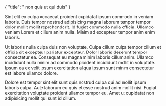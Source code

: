 {
  "title": " non quis ut qui duis"
}

Sint elit ex culpa occaecat proident cupidatat ipsum commodo in veniam laboris. Duis tempor nostrud adipisicing magna laborum tempor tempor dolor mollit mollit reprehenderit. Id fugiat commodo nulla officia. Ullamco veniam Lorem et cillum anim nulla. Minim ad excepteur tempor anim enim laboris.

Ut laboris nulla culpa duis non voluptate. Culpa cillum culpa tempor cillum et officia sit excepteur pariatur excepteur. Dolor laboris deserunt tempor consectetur ea. Consequat eu magna minim laboris cillum anim. Ullamco incididunt nulla minim ad commodo proident incididunt mollit in voluptate. Ipsum ea ex velit ipsum exercitation aliqua ipsum sunt minim consectetur est labore ullamco dolore.

Dolore est tempor sint elit sunt quis nostrud culpa qui ad mollit ipsum laboris culpa. Aute laborum eu quis et esse nostrud anim mollit nisi. Fugiat exercitation voluptate proident ullamco tempor eu. Amet ut cupidatat non adipisicing mollit qui sunt id cillum.